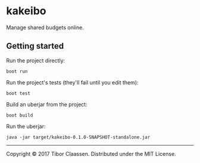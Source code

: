 # kakeibo

Manage shared budgets online.

## Getting started

Run the project directly:

    boot run

Run the project's tests (they'll fail until you edit them):

    boot test

Build an uberjar from the project:

    boot build

Run the uberjar:

    java -jar target/kakeibo-0.1.0-SNAPSHOT-standalone.jar

---
Copyright © 2017 Tibor Claassen. Distributed under the MIT License.
